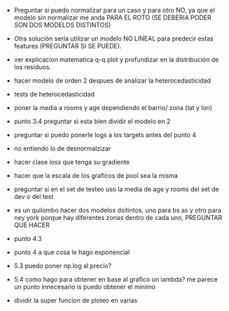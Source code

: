 -  Preguntar si puedo normalizar para un caso y para otro NO, ya que el modelo sin normalizar me anda PARA EL ROTO (SE DEBERIA PODER SON DOS MODELOS DISTINTOS)
-  Otra solución sería utilizar un modelo NO LINEAL para predecir estas features (PREGUNTAR SI SE PUEDE). 

-  ver explicacion matematica q-q plot y profundizar en la distribución de los residuos.

- hacer modelo de orden 2 despues de analizar la heterocedasticidad
- tests de heterocedasticidad

- poner la media a rooms y age dependiendo el barrio/ zona (lat y lon)

- punto 3.4 preguntar si esta bien dividir el modelo en 2

- preguntar si puedo ponerle logs a los targets antes del punto 4
- no entiendo lo de desnormalzizar
- hacer clase loss que tenga su gradiente

- hacer que la escala de los graficos de pool sea la misma
- preguntar si en el set de testeo uso la media de age y rooms del set de dev o del test

- es un quilombo hacer dos modelos dsitintos, uno para bs as y otro para ney york porque hay diferentes zonas dentro de cada uno, PREGUNTAR QUE HACER

- punto 4.3

- punto 4 a que cosa le hago exponencial

- 5.3 puedo poner np.log al precio?
- 5.4 como hago para obtener en base al grafico un lambda? me parece un punto innecesario is puedo obtener el minimo 

- dividir la super funcion de ploteo en varias